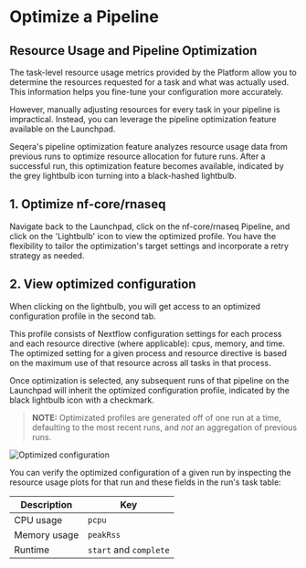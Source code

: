 # Optimize a Pipeline
## Resource Usage and Pipeline Optimization

The task-level resource usage metrics provided by the Platform allow you to determine the resources requested for a task and what was actually used. This information helps you fine-tune your configuration more accurately.

However, manually adjusting resources for every task in your pipeline is impractical. Instead, you can leverage the pipeline optimization feature available on the Launchpad.

Seqera's pipeline optimization feature analyzes resource usage data from previous runs to optimize resource allocation for future runs. After a successful run, this optimization feature becomes available, indicated by the grey lightbulb icon turning into a black-hashed lightbulb.

## 1. Optimize nf-core/rnaseq
Navigate back to the Launchpad, click on the nf-core/rnaseq Pipeline, and click on the 'Lightbulb' icon to view the optimized profile. You have the flexibility to tailor the optimization's target settings and incorporate a retry strategy as needed.

## 2. View optimized configuration
When clicking on the lightbulb, you will get access to an optimized configuration profile in the second tab.

This profile consists of Nextflow configuration settings for each process and each resource directive (where applicable):  cpus, memory, and time. The optimized setting for a given process and resource directive is based on the maximum use of that resource across all tasks in that process.

Once optimization is selected, any subsequent runs of that pipeline on the Launchpad will inherit the optimized configuration profile, indicated by the black lightbulb icon with a checkmark. 

> **NOTE:** Optimizated profiles are generated off of one run at a time, defaulting to the most recent runs, and _not_ an aggregation of previous runs.


![Optimized configuration](assets/optimize-configuration.gif)

You can verify the optimized configuration of a given run by inspecting the resource usage plots for that run and these fields in the run's task table:

| Description  | Key                    |
| ------------ | ---------------------- |
| CPU usage    | `pcpu`                 |
| Memory usage | `peakRss`              |
| Runtime      | `start` and `complete` |
